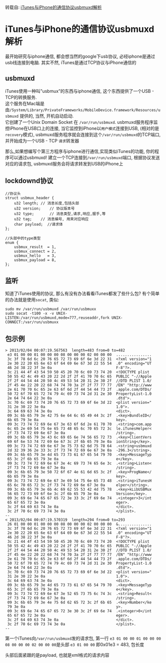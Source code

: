 转载自: [iTunes与iPhone的通信协议usbmuxd解析](https://www.zhaoxiaodan.com/ios/ituns%E4%B8%8Eiphone%E7%9A%84%E9%80%9A%E4%BF%A1%E5%8D%8F%E8%AE%AEusbmuxd%E8%A7%A3%E6%9E%90.html)

# iTunes与iPhone的通信协议usbmuxd解析

最开始研究与iphone通信, 都会想当然的google下usb协议, 必经iphone是通过usb线连接到电脑. 其实不然, iTunes是通过TCP协议与iPhone通信的

## usbmuxd

iTunes使用一种叫”usbmux”的东西与iphone通信, 这个东西提供了一个USB - TCP的转换服务.  
这个服务在Mac端是由`/System/Library/PrivateFrameworks/MobileDevice.framework/Resources/usbmuxd` 提供的, 当然, 开机自动启动.  
它创建了一个Unix Domain Socket 在 `/var/run/usbmuxd`. usbmuxd服务程序监控iPhone在USB口上的连接, 当它监控到iPhone以`用户模式`连接到USB, (相对的是`recovery`模式), usbmuxd服务程序就会连接到这个`/var/run/usbmuxd`的TCP端口, 并开始成为一个USB - TCP `请求`转发器

那么,如果想编写个第三方程序与iphone进行通信,实现类似iTunes的功能, 你的程序可以通过usbmuxd! 建立一个TCP连接到`/var/run/usbmuxd`端口, 根据协议发送对应的请求包, usbmuxd服务会将请求转发到USB的iPhone上

## lockdownd协议

```plaintext
//协议头
struct usbmux_header {
	u32 length;	// 消息长度,包括头部
	u32 version;	// 协议版本号
	u32 type;       // 消息类型,请求,响应,握手,等
	u32 tag;	// 消息编号, 用来对应响应
	char payload;  //请求体
};

//头部中的type类型
enum {
	usbmux_result  = 1,
	usbmux_connect = 2,
	usbmux_hello   = 3,
	usbmux_payload = 8,
};
```

## 监听

知道了iTunes使用的协议, 那么有没有办法看看iTunes都发了些什么包? 有个简单的办法就是使用`socat`, 类似:

```plaintext
sudo mv /var/run/usbmuxd /var/run/usbmuxx
sudo socat -t100 -x -v UNIX-LISTEN:/var/run/usbmuxd,mode=777,reuseaddr,fork UNIX-CONNECT:/var/run/usbmuxx
```

## 包示例

```plaintext
> 2013/02/04 00:07:19.567563  length=483 from=0 to=482
 e3 01 00 00 01 00 00 00 08 00 00 00 02 00 00 00  ................
 3c 3f 78 6d 6c 20 76 65 72 73 69 6f 6e 3d 22 31  <?xml version="1
 2e 30 22 20 65 6e 63 6f 64 69 6e 67 3d 22 55 54  .0" encoding="UT
 46 2d 38 22 3f 3e 0a                             F-8"?>.
 3c 21 44 4f 43 54 59 50 45 20 70 6c 69 73 74 20  <!DOCTYPE plist
 50 55 42 4c 49 43 20 22 2d 2f 2f 41 70 70 6c 65  PUBLIC "-//Apple
 2f 2f 44 54 44 20 50 4c 49 53 54 20 31 2e 30 2f  //DTD PLIST 1.0/
 2f 45 4e 22 20 22 68 74 74 70 3a 2f 2f 77 77 77  /EN" "http://www
 2e 61 70 70 6c 65 2e 63 6f 6d 2f 44 54 44 73 2f  .apple.com/DTDs/
 50 72 6f 70 65 72 74 79 4c 69 73 74 2d 31 2e 30  PropertyList-1.0
 2e 64 74 64 22 3e 0a                             .dtd">.
 3c 70 6c 69 73 74 20 76 65 72 73 69 6f 6e 3d 22  <plist version="
 31 2e 30 22 3e 0a                                1.0">.
 3c 64 69 63 74 3e 0a                             <dict>.
 09 3c 6b 65 79 3e 42 75 6e 64 6c 65 49 44 3c 2f  .<key>BundleID</
 6b 65 79 3e 0a                                   key>.
 09 3c 73 74 72 69 6e 67 3e 63 6f 6d 2e 61 70 70  .<string>com.app
 6c 65 2e 69 54 75 6e 65 73 48 65 6c 70 65 72 3c  le.iTunesHelper<
 2f 73 74 72 69 6e 67 3e 0a                       /string>.
 09 3c 6b 65 79 3e 43 6c 69 65 6e 74 56 65 72 73  .<key>ClientVers
 69 6f 6e 53 74 72 69 6e 67 3c 2f 6b 65 79 3e 0a  ionString</key>.
 09 3c 73 74 72 69 6e 67 3e 75 73 62 6d 75 78 64  .<string>usbmuxd
 2d 32 39 36 2e 33 3c 2f 73 74 72 69 6e 67 3e 0a  -296.3</string>.
 09 3c 6b 65 79 3e 4d 65 73 73 61 67 65 54 79 70  .<key>MessageTyp
 65 3c 2f 6b 65 79 3e 0a                          e</key>.
 09 3c 73 74 72 69 6e 67 3e 4c 69 73 74 65 6e 3c  .<string>Listen<
 2f 73 74 72 69 6e 67 3e 0a                       /string>.
 09 3c 6b 65 79 3e 50 72 6f 67 4e 61 6d 65 3c 2f  .<key>ProgName</
 6b 65 79 3e 0a                                   key>.
 09 3c 73 74 72 69 6e 67 3e 69 54 75 6e 65 73 48  .<string>iTunesH
 65 6c 70 65 72 3c 2f 73 74 72 69 6e 67 3e 0a     elper</string>.
 09 3c 6b 65 79 3e 6b 4c 69 62 55 53 42 4d 75 78  .<key>kLibUSBMux
 56 65 72 73 69 6f 6e 3c 2f 6b 65 79 3e 0a        Version</key>.
 09 3c 69 6e 74 65 67 65 72 3e 33 3c 2f 69 6e 74  .<integer>3</int
 65 67 65 72 3e 0a                                eger>.
 3c 2f 64 69 63 74 3e 0a                          </dict>.
 3c 2f 70 6c 69 73 74 3e 0a                       </plist>.
--
< 2013/02/04 00:07:19.570319  length=294 from=0 to=293
 26 01 00 00 01 00 00 00 08 00 00 00 02 00 00 00  &...............
 3c 3f 78 6d 6c 20 76 65 72 73 69 6f 6e 3d 22 31  <?xml version="1
 2e 30 22 20 65 6e 63 6f 64 69 6e 67 3d 22 55 54  .0" encoding="UT
 46 2d 38 22 3f 3e 0a                             F-8"?>.
 3c 21 44 4f 43 54 59 50 45 20 70 6c 69 73 74 20  <!DOCTYPE plist
 50 55 42 4c 49 43 20 22 2d 2f 2f 41 70 70 6c 65  PUBLIC "-//Apple
 2f 2f 44 54 44 20 50 4c 49 53 54 20 31 2e 30 2f  //DTD PLIST 1.0/
 2f 45 4e 22 20 22 68 74 74 70 3a 2f 2f 77 77 77  /EN" "http://www
 2e 61 70 70 6c 65 2e 63 6f 6d 2f 44 54 44 73 2f  .apple.com/DTDs/
 50 72 6f 70 65 72 74 79 4c 69 73 74 2d 31 2e 30  PropertyList-1.0
 2e 64 74 64 22 3e 0a                             .dtd">.
 3c 70 6c 69 73 74 20 76 65 72 73 69 6f 6e 3d 22  <plist version="
 31 2e 30 22 3e 0a                                1.0">.
 3c 64 69 63 74 3e 0a                             <dict>.
 09 3c 6b 65 79 3e 4d 65 73 73 61 67 65 54 79 70  .<key>MessageTyp
 65 3c 2f 6b 65 79 3e 0a                          e</key>.
 09 3c 73 74 72 69 6e 67 3e 52 65 73 75 6c 74 3c  .<string>Result<
 2f 73 74 72 69 6e 67 3e 0a                       /string>.
 09 3c 6b 65 79 3e 4e 75 6d 62 65 72 3c 2f 6b 65  .<key>Number</ke
 79 3e 0a                                         y>.
 09 3c 69 6e 74 65 67 65 72 3e 30 3c 2f 69 6e 74  .<integer>0</int
 65 67 65 72 3e 0a                                eger>.
 3c 2f 64 69 63 74 3e 0a                          </dict>.
 3c 2f 70 6c 69 73 74 3e 0a                       </plist>.
--
```

第一个iTunes向`/var/run/usbmuxd`发的请求包, 第一行 `e3 01 00 00 01 00 00 00 08 00 00 00 02 00 00 00`是头部 `e3 01 00 00` 即0x01e3 = 483, 包长度

头部后面紧跟的是payload, 也就是xml格式的请求内容